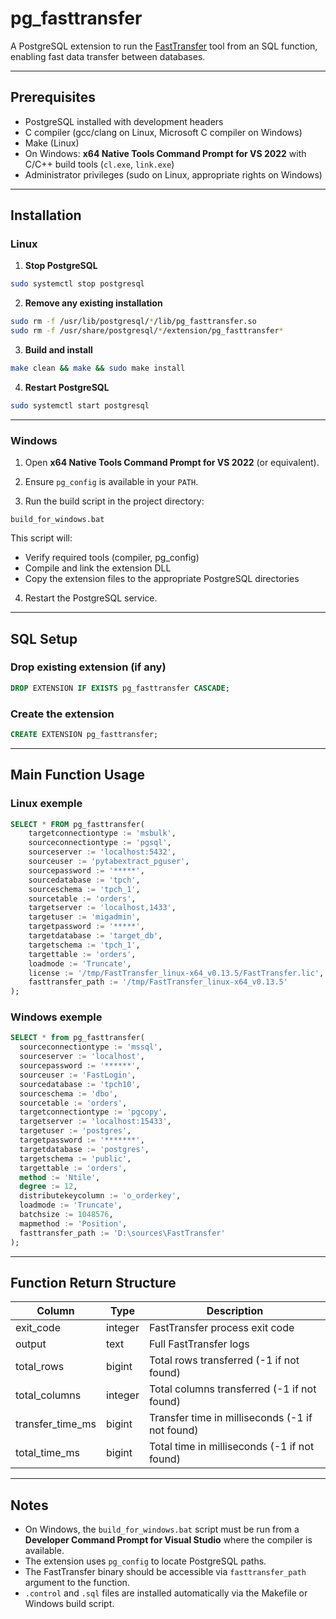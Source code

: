 # pg_fasttransfer

A PostgreSQL extension to run the [FastTransfer](https://www.arpe.io/fasttransfer/?v=82a9e4d26595) tool from an SQL function, enabling fast data transfer between databases.

---

## Prerequisites

- PostgreSQL installed with development headers
- C compiler (gcc/clang on Linux, Microsoft C compiler on Windows)
- Make (Linux)
- On Windows: **x64 Native Tools Command Prompt for VS 2022** with C/C++ build tools (`cl.exe`, `link.exe`)
- Administrator privileges (sudo on Linux, appropriate rights on Windows)

---

## Installation

### Linux

1. **Stop PostgreSQL**

```bash
sudo systemctl stop postgresql
```

2. **Remove any existing installation**

```bash
sudo rm -f /usr/lib/postgresql/*/lib/pg_fasttransfer.so
sudo rm -f /usr/share/postgresql/*/extension/pg_fasttransfer*
```

3. **Build and install**

```bash
make clean && make && sudo make install
```

4. **Restart PostgreSQL**

```bash
sudo systemctl start postgresql
```

---

### Windows

1. Open **x64 Native Tools Command Prompt for VS 2022** (or equivalent).

2. Ensure `pg_config` is available in your `PATH`.

3. Run the build script in the project directory:

```batch
build_for_windows.bat
```

This script will:

* Verify required tools (compiler, pg\_config)
* Compile and link the extension DLL
* Copy the extension files to the appropriate PostgreSQL directories

4. Restart the PostgreSQL service.

---

## SQL Setup

### Drop existing extension (if any)

```sql
DROP EXTENSION IF EXISTS pg_fasttransfer CASCADE;
```

### Create the extension

```sql
CREATE EXTENSION pg_fasttransfer;
```

---

## Main Function Usage

### Linux exemple
```sql
SELECT * FROM pg_fasttransfer(
    targetconnectiontype := 'msbulk',
    sourceconnectiontype := 'pgsql',
    sourceserver := 'localhost:5432',
    sourceuser := 'pytabextract_pguser',
    sourcepassword := '*****',
    sourcedatabase := 'tpch',
    sourceschema := 'tpch_1',
    sourcetable := 'orders',
    targetserver := 'localhost,1433',
    targetuser := 'migadmin',
    targetpassword := '*****',
    targetdatabase := 'target_db',
    targetschema := 'tpch_1',
    targettable := 'orders',
    loadmode := 'Truncate',
    license := '/tmp/FastTransfer_linux-x64_v0.13.5/FastTransfer.lic',
    fasttransfer_path := '/tmp/FastTransfer_linux-x64_v0.13.5'
);
```

### Windows exemple
```sql
SELECT * from pg_fasttransfer(
  sourceconnectiontype := 'mssql',
  sourceserver := 'localhost',
  sourcepassword := '******',
  sourceuser := 'FastLogin',
  sourcedatabase := 'tpch10',
  sourceschema := 'dbo',
  sourcetable := 'orders',
  targetconnectiontype := 'pgcopy',
  targetserver := 'localhost:15433',
  targetuser := 'postgres',
  targetpassword := '*******',
  targetdatabase := 'postgres',
  targetschema := 'public',
  targettable := 'orders',
  method := 'Ntile',
  degree := 12,
  distributekeycolumn := 'o_orderkey',
  loadmode := 'Truncate',
  batchsize := 1048576,
  mapmethod := 'Position',
  fasttransfer_path := 'D:\sources\FastTransfer'
);
```

---

## Function Return Structure

| Column             | Type    | Description                                     |
| ------------------ | ------- | ----------------------------------------------- |
| exit\_code         | integer | FastTransfer process exit code                  |
| output             | text    | Full FastTransfer logs                          |
| total\_rows        | bigint  | Total rows transferred (-1 if not found)        |
| total\_columns     | integer | Total columns transferred (-1 if not found)     |
| transfer\_time\_ms | bigint  | Transfer time in milliseconds (-1 if not found) |
| total\_time\_ms    | bigint  | Total time in milliseconds (-1 if not found)    |

---

## Notes

* On Windows, the `build_for_windows.bat` script must be run from a **Developer Command Prompt for Visual Studio** where the compiler is available.
* The extension uses `pg_config` to locate PostgreSQL paths.
* The FastTransfer binary should be accessible via `fasttransfer_path` argument to the function.
* `.control` and `.sql` files are installed automatically via the Makefile or Windows build script.


